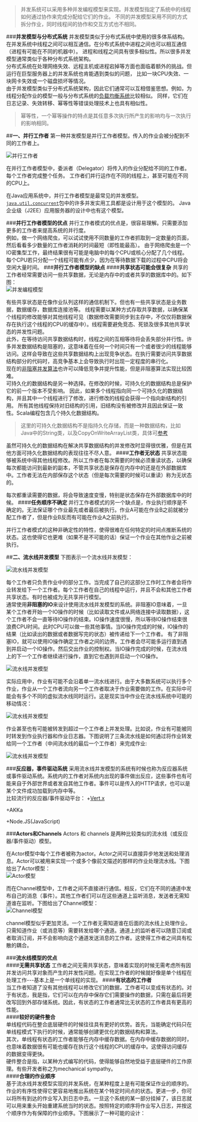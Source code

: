 >并发系统可以采用多种并发编程模型来实现。并发模型指定了系统中的线程如何通过协作来完成分配给它们的作业。
不同的并发模型采用不同的方式拆分作业，同时线程间的协作和交互方式也不相同。 

###**并发模型与分布式系统**
并发模型类似于分布式系统中使用的很多体系结构。在并发系统中线程之间可以相互通信。在分布式系统中进程之间也可以相互通信（进程有可能在不同的机器中）。
进程和线程之间具有很多相似性。所以很多并发模型通常类似于各种分布式系统架构。  
分布式系统在处理网络失效、远程主机或进程宕掉等方面也面临着额外的挑战。但运行在巨型服务器上的并发系统也肯能遇到类似的问题，
比如一块CPU失效、一块网卡失效或一个磁盘损坏等情况。  
由于并发模型类似于分布式系统架构，因此它们通常可以互相借鉴思想。例如，为线程分配作业的模型一般与分布式系统的[负载均衡系统](http://tutorials.jenkov.com/software-architecture/load-balancing.html)比较相似。
同样，它们在日志记录、失效转移、幂等性等错误处理技术上也具有相似性。
>幂等性，一个幂等操作的特点是其任意多次执行所产生的影响均与一次执行的影响相同。 

##**一、并行工作者**
第一种并发模型是并行工作者模型。传入的作业会被分配到不同的工作者上。  

![并行工作者](concurrency-models-1.png) 

在并行工作者模型中，委派者（Delegator）将传入的作业分配给不同的工作者。每个工作者完成整个任务。
工作者们并行运作在不同的线程上，甚至可能在不同的CPU上。  

在Java应用系统中，并行工作者模型是最常见的并发模型。[`java.util.concurrent`](http://tutorials.jenkov.com/java-util-concurrent/index.html)包中的许多并发实用工具都是设计用于这个模型的。
Java企业级（J2EE）应用服务器的设计中也有这个模型。  

###**并行工作者模型的优点**
并行工作者模式的优点是，很容易理解。只需要添加更多的工作者来提高系统的并行度。  
例如，做一个网络爬虫，可以试试使用不同数量的工作者抓取到一定数量的页面，然后看看多少数量的工作者消耗的时间最短（即性能最高）。
由于网络爬虫是一个IO密集型工作，最终结果很有可能是电脑中的每个CPU或核心分配了几个线程。每个CPU若只分配一个线程可能有点少，因为在等待数据下载的过程中CPU将会空闲大量时间。
###**并行工作者模型的缺点**
####**共享状态可能会很复杂**
共享的工作者经常需要访问一些共享数据，无论是内存中的或者共享的数据库中的。如下图：  
![并发编程模型](concurrency-models-2.png)  

有些共享状态是在像作业队列这样的通信机制下。但也有一些共享状态是业务数据，数据缓存，数据库连接池等。
线程需要以某种方式存取共享数据，以确保某个线程的修改能够对其他线程可见（数据修改需要同步到主存中，不仅仅将数据保存在执行这个线程的CPU的缓存中）。线程需要避免竞态、死锁及很多其他共享状态的并发性问题。  
此外，在等待访问共享数据结构时，线程之间的互相等待将会丢失部分并行性。许多并发数据结构是阻塞的，这意味着在任何一个时间只有一个或者很少的线程能够访问。这样会导致在这些共享数据结构上出现竞争状态。在执行需要访问共享数据结构部分的代码时，高竞争基本上会导致执行时出现一定程度的串行化。  
现在的[非阻塞并发算法](http://tutorials.jenkov.com/java-concurrency/non-blocking-algorithms.html)也许可以降低竞争并提升性能，但是非阻塞算法实现比较困难。  
可持久化的数据结构是另一种选择。在修改的时候，可持久化的数据结构总是保护它的前一个版本不受影响。
因此，如果多个线程指向同一个可持久化的数据结构，并且其中一个线程进行了修改，进行修改的线程会获得一个指向新结构的引用。
所有其他线程保持对旧结构的引用，旧结构没有被修改并且因此保证一致性。Scala编程包含几个持久化数据结构。  
>这里的可持久化数据结构不是指持久化存储，而是一种数据结构，比如Java中的String类，以及CopyOnWriteArrayList类，具体可[参考](http://www.cnblogs.com/tedzhao/archive/2008/11/12/1332112.html)  

虽然可持久化的数据结构在解决共享数据结构的并发修改时显得很优雅，但是在其他方面可持久化数据结构的表现往往不尽人意。
####**工作者无状态**
共享状态能够被系统中得其他线程修改。所以工作者在每次需要的时候必须重读状态，以确保每次都能访问到最新的副本，不管共享状态是保存在内存中的还是在外部数据库中。工作者无法在内部保存这个状态（但是每次需要的时候可以重读）称为无状态的。  

每次都重读需要的数据，将会导致速度变慢，特别是状态保存在外部数据库中的时候。
####**任务顺序不确定**
并行工作者模式的另一个缺点是，作业执行顺序是不确定的。无法保证哪个作业最先或者最后被执行。作业A可能在作业B之前就被分配工作者了，但是作业B反而有可能在作业A之前执行。

并行工作者模式的这种非确定性的特性，使得很难在任何特定的时间点推断系统的状态。这也使得它也更难（如果不是不可能的话）保证一个作业在其他作业之前被执行。  

##**二、流水线并发模型**
下图表示一个流水线并发模型：  

![流水线并发模型](concurrency-models-3.png)  

每个工作者只负责作业中的部分工作。当完成了自己的这部分工作时工作者会将作业转发给下一个工作者。每个工作者在自己的线程中运行，并且不会和其他工作者共享状态。有时也被成为无共享并行模型。  
通常使用**非阻塞的IO**来设计使用流水线并发模型的系统。非阻塞IO意味着，一旦某个工作者开始一个IO操作的时候（比如读取文件或从网络连接中读取数据），这个工作者不会一直等待IO操作的结束。IO操作速度很慢，所以等待IO操作结束很浪费CPU时间。此时CPU可以做一些其他事情。当IO操作完成的时候，IO操作的结果（比如读出的数据或者数据写完的状态）被传递给下一个工作者。                                  有了非阻塞IO，就可以使用IO操作确定工作者之间的边界。工作者会尽可能多运行直到遇到并启动一个IO操作。然后交出作业的控制权。当IO操作完成的时候，在流水线上的下一个工作者继续进行操作，直到它也遇到并启动一个IO操作。   

![流水线并发模型](concurrency-models-4.png)  

实际应用中，作业有可能不会沿着单一流水线进行。由于大多数系统可以执行多个作业，作业从一个工作者流向另一个工作者取决于作业需要做的工作。在实际中可能会有多个不同的虚拟流水线同时运行。这是现实当中作业在流水线系统中可能的移动情况：   

![流水线并发模型](concurrency-models-5.png)  


作业甚至也有可能被转发到超过一个工作者上并发处理。比如说，作业有可能被同时转发到作业执行器和作业日志器。下图说明了三条流水线是如何通过将作业转发给同一个工作者（中间流水线的最后一个工作者）来完成作业:  

![流水线并发模型](concurrency-models-6.png)  

###**反应器，事件驱动系统**
采用流水线并发模型的系统有时候也称为反应器系统或事件驱动系统。系统内的工作者对系统内出现的事件做出反应，这些事件也有可能来自于外部世界或者发自其他工作者。事件可以是传入的HTTP请求，也可以是某个文件成功加载到内存中等。  
比较流行的反应器/事件驱动平台：
+[Vert.x](http://tutorials.jenkov.com/vert.x/index.html)  

+AKKa  

+Node.JS(JavaScript)  

###**Actors和Channels** 
Actors 和 channels 是两种比较类似的流水线（或反应器/事件驱动）模型。

在Actor模型中每个工作者被称为actor。Actor之间可以直接异步地发送和处理消息。Actor可以被用来实现一个或多个像前文描述的那样的作业处理流水线。下图给出了Actor模型：  
![Actor模型](concurrency-models-7.png)  

而在Channel模型中，工作者之间不直接进行通信。相反，它们在不同的通道中发布自己的消息（事件）。其他工作者们可以在这些通道上监听消息，发送者无需知道谁在监听。下图给出了Channel模型：  
![Channel模型](concurrency-models-8.png)  

channel模型似乎更加灵活。一个工作者无需知道谁在后面的流水线上处理作业。只需知道作业（或消息等）需要转发给哪个通道。通道上的监听者可以随意订阅或者取消订阅，并不会影响向这个通道发送消息的工作者。这使得工作者之间具有松散的耦合。  

###**流水线模型的优点**  
####**无需共享状态** 
工作者之间无需共享状态，意味着实现的时候无需考虑所有因并发访问共享对象而产生的并发性问题。在实现工作者的时候就好像是单个线程在处理工作---基本上是一个单线程的实现。
####**有状态的工作者**  
当工作者知道了没有其他线程可以修改它们的数据，工作者可以变成有状态的。对于有状态，我是指，它们可以在内存中保存它们需要操作的数据，只需在最后将更改写回到外部存储系统。因此，有状态的工作者通常比无状态的工作者具有更高的性能。    
####**较好的硬件整合**  
单线程代码在整合底层硬件的时候往往具有更好的优势。首先，当能确定代码只在单线程模式下执行的时候，通常能够创建更优化的数据结构和算法。  
其次，单线程有状态的工作者能够在内存中缓存数据。在内存中缓存数据的同时，也意味着数据很有可能也缓存在执行这个线程的CPU的缓存中。这使得访问缓存的数据变得更快。  
硬件整合是指，以某种方式编写的代码，使得能够自然地受益于底层硬件的工作原理。有些开发者称之为mechanical sympathy。  
####**合理的作业顺序**  
基于流水线并发模型实现的并发系统，在某种程度上是有可能保证作业的顺序的。作业的有序性使得它更容易地推出系统在某个特定时间点的状态。更进一步，你可以将所有到达的作业写入到日志中去。一旦这个系统的某一部分挂掉了，该日志就可以用来重头开始重建系统当时的状态。按照特定的顺序将作业写入日志，并按这个顺序作为有保障的作业顺序。下图展示了一种可能的设计：  
![]()
